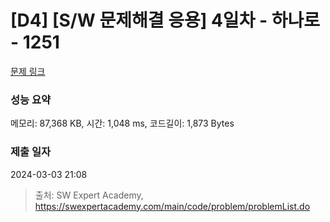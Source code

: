 # [D4] [S/W 문제해결 응용] 4일차 - 하나로 - 1251 

[문제 링크](https://swexpertacademy.com/main/code/problem/problemDetail.do?contestProbId=AV15StKqAQkCFAYD) 

### 성능 요약

메모리: 87,368 KB, 시간: 1,048 ms, 코드길이: 1,873 Bytes

### 제출 일자

2024-03-03 21:08



> 출처: SW Expert Academy, https://swexpertacademy.com/main/code/problem/problemList.do